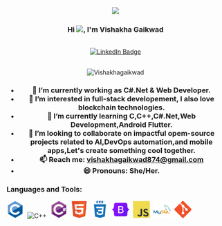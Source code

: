 <div id="header" align="center">
  <img src="https://user-images.githubusercontent.com/74038190/221352975-94759904-aa4c-4032-a8ab-b546efb9c478.gif" width="200"/>
  <h3>Hi <img src="https://media.giphy.com/media/hvRJCLFzcasrR4ia7z/giphy.gif" width="30px"/>, I'm Vishakha Gaikwad</h3>
  <br>
  <a href="https:linkedin.com/in/vishakha-gaikwad-50b72b34a">
    <img src="https://img.shields.io/badge/LinkedIn-blue?style=for-the-badge&logo=linkedin&logoColor=white" alt="LinkedIn Badge"/>
  </a>
 
<!--   <a href="https://fb.com/snehalrenushe">
    <img src="https://img.shields.io/badge/facebook-blue?style=for-the-badge&logo=facebook&logoColor=white" alt="Facebook Badge"/>
  </a> -->
</div>

<br>
<p align="center"><img src="https://komarev.com/ghpvc/?username=Vishakhagaikwad&label=Profile%20views&color=0e75b6&style=flat" alt="Vishakhagaikwad" /></p>
<h3 align="center"Talk is cheap Show me the code..!</h3>

- 🔭 I’m currently working as C#.Net & Web Developer.
- 👀 I’m interested in full-stack developement, I also love blockchain technologies.
- 🌱 I’m currently learning C,C++,C#.Net,Web Development,Android Flutter. 
- 💞 I’m looking to collaborate on impactful opem-source projects related to Al,DevOps automation,and mobile apps,Let's create something cool together.
- 📫 Reach me: vishakhagaikwad874@gmail.com
- 😄 Pronouns: She/Her.

<h3 align="left">Languages and Tools:</h3>
<div>
<!--   <img src="https://github.com/devicons/devicon/blob/master/icons/angular/angular-original.svg" title="Angular" alt="Angular" width="40" height="40"/>&nbsp; -->
<!--   <img src="https://github.com/devicons/devicon/blob/master/icons/angularmaterial/angularmaterial-original.svg" title="AngularMaterial" alt="Angular Material" width="40" height="40"/>&nbsp; -->
<!--   <img src="https://github.com/devicons/devicon/blob/master/icons/typescript/typescript-original.svg" title="Typescript" alt="Typescript" width="40" height="40"/>&nbsp; -->
  <img src="https://github.com/devicons/devicon/blob/master/icons/c/c-original.svg" title="C" alt="C" width="40" height="40"/>&nbsp; 
  <img src="https://github.com/isocpp/logos/blob/master/cpp_logo.svg" title="C++" alt="C++" width="40" height="40"/>&nbsp;
  <img src="https://github.com/devicons/devicon/blob/master/icons/csharp/csharp-original.svg" title="C Sharpt" alt="C Sharp" width="40" height="40"/>&nbsp;
  <img src="https://github.com/devicons/devicon/blob/master/icons/html5/html5-original.svg" title="HTML5" alt="HTML" width="40" height="40"/>&nbsp;
  <img src="https://github.com/devicons/devicon/blob/master/icons/css3/css3-plain-wordmark.svg"  title="CSS3" alt="CSS" width="40" height="40"/>&nbsp;
  <img src="https://github.com/devicons/devicon/blob/master/icons/bootstrap/bootstrap-original.svg" title="Bootstrap" alt="Bootstrap" width="40" height="40"/>&nbsp;
  <img src="https://github.com/devicons/devicon/blob/master/icons/javascript/javascript-original.svg" title="JavaScript" alt="JavaScript" width="40" height="40"/>&nbsp;
  <img src="https://github.com/devicons/devicon/blob/master/icons/mysql/mysql-original-wordmark.svg" title="MySQL"  alt="MySQL" width="40" height="40"/>&nbsp;
  <img src="https://github.com/devicons/devicon/blob/master/icons/git/git-original.svg" title="Git" **alt="Git" width="40" height="40"/>
<!--   <img src="https://github.com/devicons/devicon/blob/master/icons/jquery/jquery-plain-wordmark.svg" title="Jquery" alt="Jquery" width="40" height="40"/>&nbsp;
  <img src="https://github.com/devicons/devicon/blob/master/icons/figma/figma-original.svg" title="Figma" alt="Figma" width="40" height="40"/>&nbsp; -->
 
<!--   <img src="https://github.com/devicons/devicon/blob/master/icons/jira/jira-original-wordmark.svg" title="Jira" alt="Jira" width="40" height="40"/>&nbsp; -->   
<!--   <img src="https://github.com/devicons/devicon/blob/master/icons/react/react-original-wordmark.svg" title="React" alt="React" width="40" height="40"/>&nbsp; -->
<!--   <img src="https://github.com/devicons/devicon/blob/master/icons/mongodb/mongodb-original-wordmark.svg" title="Mongodb" alt="Mongodb" width="40" height="40"/>&nbsp; -->
